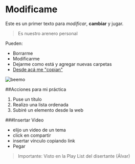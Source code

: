 # Modificame

Este es un primer texto para *modificar*, **cambiar** y jugar.

> Es nuestro arenero personal

Pueden:

- Borrarme
- Modificarme
- Dejarme como está y agregar nuevas carpetas
- [Desde acá me "copian"](https://github.com/acercadelaeducacion/GitHub-Para-Todos/fork)

![beemo](http://media.giphy.com/media/Uoyf084JYOblK/giphy.gif "Este texto aparece cuando el mouse está sobre la imagen")

##Acciones para mi práctica

1. Puse un título 
2. Realizo una lista ordenada
3. Subiré un elemento desde la web
  
###Insertar Video
  
- elijo un video de un tema
- click en compartir
- insertar vínculo copiando link
- Pegar


>Importante: Visto en la Play List del disertante (Álvar)

<iframe width="420" " height="315src="//www.youtube.com/embed/H6120SYjfrc" frameborder="0" allowfullscreen></iframe>


  
  

